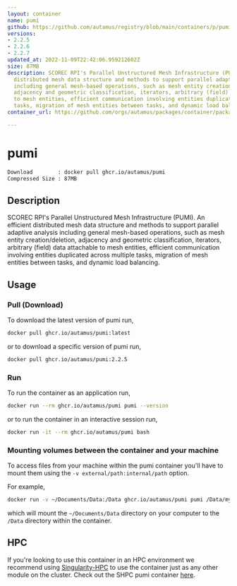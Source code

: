 ```yaml
---
layout: container
name: pumi
github: https://github.com/autamus/registry/blob/main/containers/p/pumi/spack.yaml
versions:
- 2.2.5
- 2.2.6
- 2.2.7
updated_at: 2022-11-09T22:42:06.959212602Z
size: 87MB
description: SCOREC RPI's Parallel Unstructured Mesh Infrastructure (PUMI). An efficient
  distributed mesh data structure and methods to support parallel adaptive analysis
  including general mesh-based operations, such as mesh entity creation/deletion,
  adjacency and geometric classification, iterators, arbitrary (field) data attachable
  to mesh entities, efficient communication involving entities duplicated across multiple
  tasks, migration of mesh entities between tasks, and dynamic load balancing.
container_url: https://github.com/orgs/autamus/packages/container/package/pumi

---
```

# pumi
```bash 
Download        : docker pull ghcr.io/autamus/pumi
Compressed Size : 87MB
```

## Description
SCOREC RPI's Parallel Unstructured Mesh Infrastructure (PUMI). An efficient distributed mesh data structure and methods to support parallel adaptive analysis including general mesh-based operations, such as mesh entity creation/deletion, adjacency and geometric classification, iterators, arbitrary (field) data attachable to mesh entities, efficient communication involving entities duplicated across multiple tasks, migration of mesh entities between tasks, and dynamic load balancing.

## Usage
### Pull (Download)
To download the latest version of pumi run,

```bash
docker pull ghcr.io/autamus/pumi:latest
```

or to download a specific version of pumi run,

```bash
docker pull ghcr.io/autamus/pumi:2.2.5
```
### Run
To run the container as an application run,
```bash
docker run --rm ghcr.io/autamus/pumi pumi --version
```

or to run the container in an interactive session run,
```bash
docker run -it --rm ghcr.io/autamus/pumi bash
```

### Mounting volumes between the container and your machine
To access files from your machine within the pumi container you'll have to mount them using the `-v external/path:internal/path` option.

For example,
```bash
docker run -v ~/Documents/Data:/Data ghcr.io/autamus/pumi pumi /Data/myData.csv
```
which will mount the `~/Documents/Data` directory on your computer to the `/Data` directory within the container.

## HPC
If you're looking to use this container in an HPC environment we recommend using [Singularity-HPC](https://singularity-hpc.readthedocs.io) to use the container just as any other module on the cluster. Check out the SHPC pumi container [here](https://singularityhub.github.io/singularity-hpc/r/ghcr.io-autamus-pumi/).